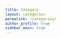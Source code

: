 ```yaml
---
title: Catogory
layout: categories
permalink: /categories/
author_profile: true
sidebar_main: true
---
```

